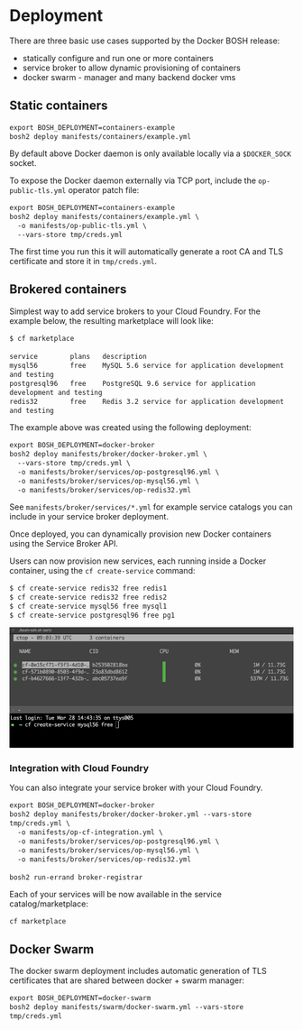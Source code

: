 # Deployment

There are three basic use cases supported by the Docker BOSH release:

* statically configure and run one or more containers
* service broker to allow dynamic provisioning of containers
* docker swarm - manager and many backend docker vms

## Static containers

```
export BOSH_DEPLOYMENT=containers-example
bosh2 deploy manifests/containers/example.yml
```

By default above Docker daemon is only available locally via a `$DOCKER_SOCK` socket.

To expose the Docker daemon externally via TCP port, include the `op-public-tls.yml` operator patch file:

```
export BOSH_DEPLOYMENT=containers-example
bosh2 deploy manifests/containers/example.yml \
  -o manifests/op-public-tls.yml \
  --vars-store tmp/creds.yml
```

The first time you run this it will automatically generate a root CA and TLS certificate and store it in `tmp/creds.yml`.

## Brokered containers

Simplest way to add service brokers to your Cloud Foundry. For the example below, the resulting marketplace will look like:

```
$ cf marketplace

service        plans   description
mysql56        free    MySQL 5.6 service for application development and testing
postgresql96   free    PostgreSQL 9.6 service for application development and testing
redis32        free    Redis 3.2 service for application development and testing
```

The example above was created using the following deployment:

```
export BOSH_DEPLOYMENT=docker-broker
bosh2 deploy manifests/broker/docker-broker.yml \
  --vars-store tmp/creds.yml \
  -o manifests/broker/services/op-postgresql96.yml \
  -o manifests/broker/services/op-mysql56.yml \
  -o manifests/broker/services/op-redis32.yml
```

See `manifests/broker/services/*.yml` for example service catalogs you can include in your service broker deployment.

Once deployed, you can dynamically provision new Docker containers using the Service Broker API.

Users can now provision new services, each running inside a Docker container, using the `cf create-service` command:

```
$ cf create-service redis32 free redis1
$ cf create-service redis32 free redis2
$ cf create-service mysql56 free mysql1
$ cf create-service postgresql96 free pg1
```

![cf-create-service-ctop](broker/cf-create-service-ctop.gif)

### Integration with Cloud Foundry

You can also integrate your service broker with your Cloud Foundry.

```
export BOSH_DEPLOYMENT=docker-broker
bosh2 deploy manifests/broker/docker-broker.yml --vars-store tmp/creds.yml \
  -o manifests/op-cf-integration.yml \
  -o manifests/broker/services/op-postgresql96.yml \
  -o manifests/broker/services/op-mysql56.yml \
  -o manifests/broker/services/op-redis32.yml

bosh2 run-errand broker-registrar
```

Each of your services will be now available in the service catalog/marketplace:

```
cf marketplace
```

## Docker Swarm

The docker swarm deployment includes automatic generation of TLS certificates that are shared between docker + swarm manager:

```
export BOSH_DEPLOYMENT=docker-swarm
bosh2 deploy manifests/swarm/docker-swarm.yml --vars-store tmp/creds.yml
```
